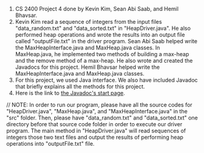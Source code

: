 1. CS 2400 Project 4 done by Kevin Kim, Sean Abi Saab, and Hemil Bhavsar.
2. Kevin Kim read a sequence of integers from the input files "data_random.txt" and "data_sorted.txt" in "HeapDriver.java". He also performed heap operations and wrote the results into an output file called "outputFile.txt" in the driver program. Sean Abi Saab helped write the MaxHeapInterface.java and MaxHeap.java classes. In MaxHeap.java, he implemented two methods of building a max-heap and the remove method of a max-heap. He also wrote and created the Javadocs for this project. Hemil Bhavsar helped write the MaxHeapInterface.java and MaxHeap.java classes.
3. For this project, we used Java interface. We also have included Javadoc that briefly explains all the methods for this project.
4. Here is the link to [the Javadoc's start page](https://codingtillwedie.github.io/Project-4/package-summary.html).

// NOTE: In order to run our program, please have all the source codes for "HeapDriver.java", "MaxHeap.java", and "MaxHeapInterface.java" in the "src" folder. Then, please have "data_random.txt" and "data_sorted.txt" one directory before that source code folder in order to execute our driver program. The main method in "HeapDriver.java" will read sequences of integers those two text files and output the results of performing heap operations into "outputFile.txt" file.
